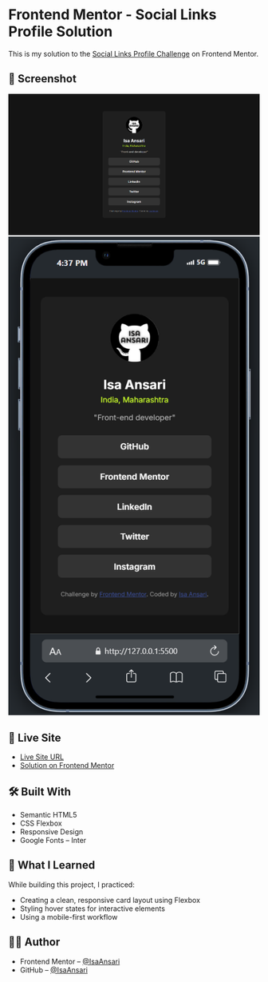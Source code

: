# Frontend Mentor - Social Links Profile Solution

This is my solution to the [Social Links Profile Challenge](https://www.frontendmentor.io/challenges/social-links-profile-UG32l9m6dQ) on Frontend Mentor.

## 📸 Screenshot

![Desktop Preview](desktop.png)
![Mobile Preview](mobile.png)

## 🔗 Live Site

- [Live Site URL](https://your-username.github.io/social-links-profile/)
- [Solution on Frontend Mentor](https://www.frontendmentor.io/solutions/your-solution-link)

## 🛠️ Built With

- Semantic HTML5
- CSS Flexbox
- Responsive Design
- Google Fonts – Inter

## 🧠 What I Learned

While building this project, I practiced:
- Creating a clean, responsive card layout using Flexbox
- Styling hover states for interactive elements
- Using a mobile-first workflow

## 🙋‍♂️ Author

- Frontend Mentor – [@IsaAnsari](https://www.frontendmentor.io/profile/IsaAnsari)
- GitHub – [@IsaAnsari](https://github.com/IsaAnsari)
